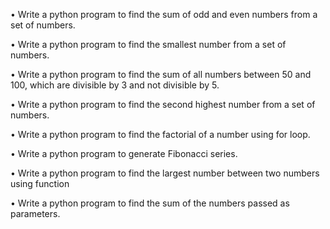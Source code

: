 • Write a python program to find the sum of odd and even numbers from a set of numbers.


• Write a python program to find the smallest number from a set of numbers.


• Write a python program to find the sum of all numbers between 50 and 100, which are divisible by 3 and not divisible by 5.


• Write a python program to find the second highest number from a set of numbers.


• Write a python program to find the factorial of a number using for loop.


• Write a python program to generate Fibonacci series.


• Write a python program to find the largest number between two numbers using function


• Write a python program to find the sum of the numbers passed as parameters.
